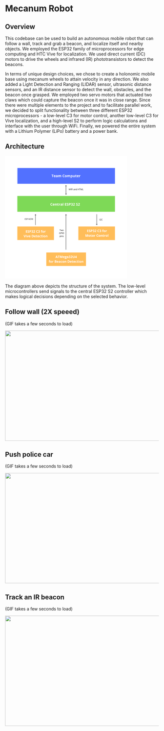 # Mecanum Robot

## Overview

This codebase can be used to build an autonomous mobile robot that can follow a wall, track and grab a beacon, and localize itself and nearby objects. We employed the ESP32 family of microprocessors for edge computing and HTC Vive for localization. We used direct current (DC) motors to drive the wheels and infrared (IR) phototransistors to detect the beacons.

In terms of unique design choices, we chose to create a holonomic mobile base using mecanum wheels to attain velocity in any direction. We also added a Light Detection and Ranging (LIDAR) sensor, ultrasonic distance sensors, and an IR distance sensor to detect the wall, obstacles, and the beacon once grasped. We employed two servo motors that actuated two claws which could capture the beacon once it was in close range. Since there were multiple elements to the project and to facilitate parallel work, we decided to split functionality between three different ESP32 microprocessors - a low-level C3 for motor control, another low-level C3 for Vive localization, and a high-level S2 to perform logic calculations and interface with the user through WiFi. Finally, we powered the entire system with a Lithium Polymer (LiPo) battery and a power bank.

## Architecture

<img src="Images/MCU-architecture.png" width="400" height="400">

The diagram above depicts the structure of the system. The low-level microcontrollers send signals to the central ESP32 S2 controller which makes logical decisions depending on the selected behavior.

## Follow wall (2X speeed)

(GIF takes a few seconds to load)

<img src="Images/wall-following.gif" width="640" height="360">

## Push police car

(GIF takes a few seconds to load)

<img src="Images/push-police-car.gif" width="640" height="360">

## Track an IR beacon

(GIF takes a few seconds to load)

<img src="Images/track-beacon.gif" width="640" height="360">
